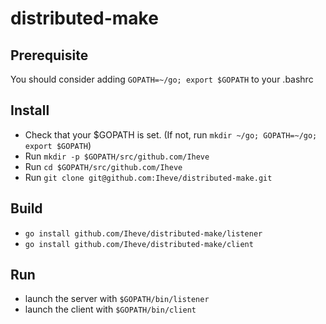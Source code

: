 # distributed-make

## Prerequisite

You should consider adding `GOPATH=~/go; export $GOPATH` to your .bashrc

## Install

* Check that your $GOPATH is set. (If not, run `mkdir ~/go; GOPATH=~/go; export $GOPATH`)
* Run `mkdir -p $GOPATH/src/github.com/Iheve`
* Run `cd $GOPATH/src/github.com/Iheve`
* Run `git clone git@github.com:Iheve/distributed-make.git`

## Build

* `go install github.com/Iheve/distributed-make/listener`
* `go install github.com/Iheve/distributed-make/client`

## Run

* launch the server with `$GOPATH/bin/listener`
* launch the client with `$GOPATH/bin/client`

